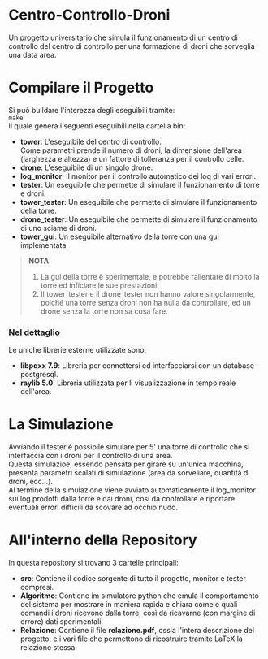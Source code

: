 # Centro-Controllo-Droni
Un progetto universitario che simula il funzionamento di un centro di controllo del centro di controllo per una formazione di droni che sorveglia una data area.

# Compilare il Progetto
Si può buildare l'interezza degli eseguibili tramite:\
`make`\
Il quale genera i seguenti eseguibili nella cartella bin:
- **tower**: L'eseguibile del centro di controllo.\
            Come parametri prende il numero di droni, la dimensione dell'area (larghezza e altezza) e un fattore di tolleranza per il controllo celle.
- **drone**: L'eseguibile di un singolo drone.
- **log_monitor**: Il monitor per il controllo automatico dei log di vari errori.
- **tester**: Un eseguibile che permette di simulare il funzionamento di torre e droni.
- **tower_tester**: Un eseguibile che permette di simulare il funzionamento della torre.
- **drone_tester**: Un eseguibile che permette di simulare il funzionamento di uno sciame di droni.
- **tower_gui**: Un eseguibile alternativo della torre con una gui implementata
> **NOTA**
> 1. La gui della torre è sperimentale, e potrebbe rallentare di molto la torre ed 
> inficiare le sue prestazioni.
> 2. Il tower_tester e il drone_tester non hanno valore singolarmente, poiché una torre senza droni non ha nulla da controllare, ed un drone senza la torre non sa cosa fare.

### Nel dettaglio
Le uniche librerie esterne utilizzate sono:
- **libpqxx 7.9**: Libreria per connettersi ed interfacciarsi con un database postgresql.
- **raylib 5.0**: Libreria utilizzata per li visualizzazione in tempo reale dell'area.

# La Simulazione
Avviando il tester è possibile simulare per 5' una torre di controllo che si interfaccia con i droni per il controllo di una area.\
Questa simulazioe, essendo pensata per girare su un'unica macchina, presenta parametri scalati di simulazione (area da sorveliare, quantità di droni, ecc...).\
Al termine della simulazione viene avviato automaticamente il log_monitor sui log prodotti dalla torre e dai droni, così da controllare e riportare eventuali errori difficili da scovare ad occhio nudo.

# All'interno della Repository
In questa repository si trovano 3 cartelle principali:
- **src**: Contiene il codice sorgente di tutto il progetto, monitor e tester compresi.
- **Algoritmo**: Contiene im simulatore python che emula il comportamento del sistema per mostrare in maniera rapida e chiara come e quali comandi i droni ricevono dalla torre, così da ricavarne (con margine di errore) dati sperimentali.
- **Relazione**: Contiene il file **relazione.pdf**, ossia l'intera descrizione del progetto, e i vari file che permettono di ricostruire tramite LaTeX la relazione stessa.